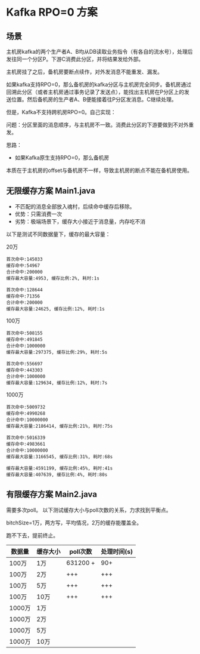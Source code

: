 # Kafka RPO=0 方案

## 场景

主机房kafka的两个生产者A、B均从DB读取业务指令（有各自的流水号），处理后发往同一个分区P。下游C消费此分区，并将结果发给外部。

主机房挂了之后，备机房要断点续作，对外发消息不能重发、漏发。

如果kafka支持RPO=0，那么备机房的kafka分区与主机房完全同步。备机房通过回溯此分区（或者主机房通过事务记录了发送点），能找出主机房在P分区上的发送位置。然后备机房的生产者A、B便能接着往P分区发消息。C继续处理。

但是，Kafka不支持跨机房RPO=0。自己实现：

问题：分区里面的消息顺序，与主机房不一致。消费此分区的下游要做到不对外重发。

思路：

- 如果Kafka原生支持RPO=0，那么备机房



本质在于主机房的offset与备机房不一样，导致主机房的断点不能在备机房使用。







## 无限缓存方案 Main1.java

- 不匹配的消息全部放入魂村，后续命中缓存后移除。
- 优势：只需消费一次
- 劣势：极端场景下，缓存大小接近于消息量，内存吃不消

以下是测试不同数据量下，缓存的最大容量：

20万

```
首次命中:145033
缓存命中:54967
合计命中:200000
缓存最大容量:4953, 缓存比例:2%, 耗时:1s

首次命中:128644
缓存命中:71356
合计命中:200000
缓存最大容量:24625, 缓存比例:12%, 耗时:1s
```

100万

```
首次命中:508155
缓存命中:491845
合计命中:1000000
缓存最大容量:297375, 缓存比例:29%, 耗时:5s

首次命中:556697
缓存命中:443303
合计命中:1000000
缓存最大容量:129634, 缓存比例:12%, 耗时:7s
```

1000万

```
首次命中:5009732
缓存命中:4990268
合计命中:10000000
缓存最大容量:2186414, 缓存比例:21%, 耗时:75s

首次命中:5016339
缓存命中:4983661
合计命中:10000000
缓存最大容量:3166545, 缓存比例:31%, 耗时:68s

缓存最大容量:4591199, 缓存比例:45%, 耗时:41s
缓存最大容量:407639, 缓存比例:4%, 耗时:80s
```

## 有限缓存方案 Main2.java

需要多次poll。 以下测试缓存大小与poll次数的关系，力求找到平衡点。

bitchSize=1万，两方写，平均情况，2万的缓存能覆盖全。

跑不下去，提前终止。

| 数据量   | 缓存大小 | poll次数   | 处理时间(s) |
|-------|------|----------|---------|
| 100万  | 1万   | 631200 + | 90+     |
| 100万  | 2万   | +++      | +++     |
| 100万  | 5万   | +++      | +++     |
| 100万  | 10万  | +++      | +++     |
| 1000万 | 1万   |          |         |
| 1000万 | 2万   |          |         |
| 1000万 | 5万   |          |         |
| 1000万 | 10万  |          |         |






